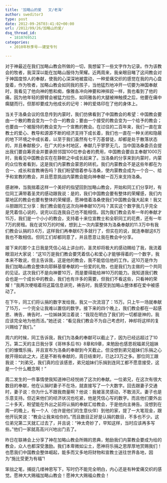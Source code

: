 ```yaml
---
title: '加略山的爱   文/老海'
author: sweditor3
type: post
date: 2012-09-26T03:41:02+00:00
url: /2012/09/26/加略山的爱/
dsq_thread_id:
  - 1810769521
categories:
  - 2010年秋季号——建堂专刊

---
```

对于神最近在我们加略山教会所做的一切，我想留下一些文字作为记录。作为该教会的牧者，我深深以能在加略山服侍为荣耀。近两周来，我亲眼目睹了这间教会对于神国度惊人的奉献，使我的心深深地被震动，一种爱痛交织的感觉在我的内心盘旋着，作为牧者，加略山教会如同我的孩子，当他猛烈地冲开一切要为神国奉献时，我看见了他向神的憨和痴，像雅各冲向神要和神摔跤一样，我也看到了他的痛，因为他年轻的膀臂会被猛力拉伤，如同雅各的大腿被神触摸之后，他要在痛中瘸腿而行。但那却要成为他成长的记号：神的爱烙印在了他的身体上。
  
当关于洛桑会议的信息传到内蒙时，我们仿佛看到了中国教会的希望：中国教会要由一个散的教会变为一个合一的教会；要由一个接受的教会变为一个给予的教会；也要由一个被服侍的教会变为一个宣教的教会。在过往的二百年来，我们一直在宣教士的爱心、教导和源源不断的经济支持下成长着，我们也一直在一种关闭和隐蔽的地下环境之中成长着，以至于我们虽然有七千万基督徒，却都是处于散落状态的，并且奉献极少，在广大的乡村地区，奉献几乎寥寥无几，当中国洛桑委员会提出我们要自筹资金并要承担邻国100位参会者的费用，中国教会要自主奉献1000万时，我看见中国教会实在在静默之中成长起来了。当洛桑的分享来到内蒙时，内蒙的众位牧者看到，这是我们内蒙教会蒙恩的转机，我们内蒙教会不是这些年都在为合一、成长和宣教祷告吗？我们盼望借着参与洛桑，使内蒙教会成为一个合一、给予和宣教的教会，并且愿意挑战内蒙教会能向神奉献一百万来支持洛桑。
  
感谢神，当我揣着这样一个美好的指望回到加略山教会，开始和同工们分享时，有位同工满带着圣灵的感动跟我说：是的，我们中国教会要有整体的荣耀感，我们内蒙地区的教会也要有整体的荣耀感，愿神借着洛桑使我们中国教会强大起来！我又斗胆跟同工分享：我们教会能在这次向神奉献10万吗？其实这个数字我几乎完全是凭着信心说的，说完以后连我自己也不能相信。因为我们教会去年一年的奉献才15万，我们是一个小小的教会，支持着十来位宣教士和全职同工的花费，还有一年7万的房租。我在说10万的时候，想到上一次内蒙整体为洛桑奉献的11.3万中有我们教会认捐的3.6万，这样我们再奉献6万多就行了，但实在的说，就连奉献这6万我也不敢相信。但同工们却都同意了，并且愿意让我在教会中分享。
  
接下来的那个主日我是凭信心站上讲台的，圣灵却将极大的感动赐给了我，我流着眼泪对大家说：“这10万是我们教会要凭着信心和爱心才能够得着的一个数字，我本来不敢说，但主告诉我，这是他的教会，我不能低估他的工作。这10万是作为我们加略山教会整体向耶稣基督奉献的一份爱的礼物，也是我们为主做的一个共同的见证。这次我们不是向神要10万，而是要得能给神10万的能力。我知道我们教会也是一个成长中的教会，我们也有许多的需要，但我们不看这些，只看神的荣耀！”我两次哽咽着将这篇信息讲完，祷告时，我感受到加略山整体都在爱中被感动了。
  
在下午，同工们将认捐的数字发给我，我又一次流泪了：15万。只上午一场就奉献了15万，一个完全让我难以置信的数字。接下来的四个晚上，我们教会都在一起感恩、祷告，祷告时，一位姊妹哭泣着说：“我现在明白了我们的一切都是神的，我应该完全地为他而活。”她还说：“看见我们教会不为自己考虑时，神却将这样的复兴赐给了我们。”
  
周六的时候，同工告诉我，我们为洛桑的奉献可以截止了，因为已经远超过了10万。第二天的主日我分享《哥林多后书》8章和9章，来勉励也感恩祝福弟兄姐妹们的慷慨乐捐，并且宣布为洛桑的奉献到今天截止。但没想到弟兄姐妹们乐捐之心敞开得如此之大，还是不断有奉献的，周日结束时，已达23万之多。那位同工跟我说：“刘弟兄，我们真的应该感恩，弟兄姐妹们乐捐到连同工都不愿意接受，这是一个什么概念啊！”
  
周二发生的一件事情使我知道神已经悦纳了这次的奉献。一位弟兄，在这次有很大数目的奉献，他在认捐时妻子不在场，就直接写了一个大数字。回去跟妻子交通时，妻子说：你为什么不跟我商量啊？他说：我被圣灵感动，不敢消灭。妻子也是乐意支持。但近来他们的经济状况也吃紧，他是凭信心写的数字。而且他们要外出二十多天，盼望能在外出之前将认捐的奉献汇给教会，于是他向主祷告。没想到在周一的晚上，有一个人（也许是他们的生意伙伴）到他的家，提了一大笔现金，跟他开玩笑说：“教会让我来给你的。”而且数目正好是认捐的数目，不多也不少。这位弟兄第二天就汇过去了，并且说：“神太奇妙了，早知这样，当时应该再多写些。”他们一家就高高兴兴地出门去了。
  
昨日在联祷会上分享了神在加略山教会所赐的恩典，勉励我们内蒙教会要成为给的教会，众人也都深受激励。我们本卑微如尘土，愿神将乐捐之恩厚厚地赏赐我们！也愿我们中国教会整体崛起，能多而又多地将财物和宣教士送往世界各地，因为“施比受更为有福”!
  
笨拙之笔，捕捉几缕神恩写下，写时仍不能完全明白，内心还是有种爱痛交织的感觉。愿神大大赐福加略山教会！愿神大大赐福众教会！